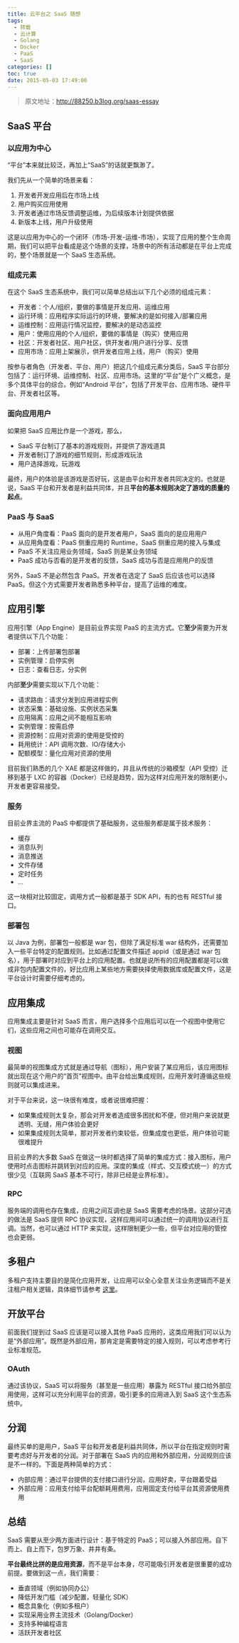 ```yaml
---
title: 云平台之 SaaS 随想
tags:
  - 转载
  - 云计算
  - Golang
  - Docker
  - PaaS
  - SaaS
categories: []
toc: true
date: 2015-05-03 17:49:00
---
```


> 原文地址：http://88250.b3log.org/saas-essay

## SaaS 平台

### 以应用为中心

“平台”本来就比较泛，再加上“SaaS”的话就更飘渺了。

我们先从一个简单的场景来看：

1. 开发者开发应用后在市场上线
2. 用户购买应用使用
3. 开发者通过市场反馈调整运维，为后续版本计划提供依据
4. 新版本上线，用户升级使用

这是以应用为中心的一个闭环（市场-开发-运维-市场），实现了应用的整个生命周期，我们可以把平台看成是这个场景的支撑，场景中的所有活动都是在平台上完成的，整个场景就是一个 SaaS 生态系统。

<!-- more -->

### 组成元素

在这个 SaaS 生态系统中，我们可以简单总结出以下几个必须的组成元素：

* 开发者：个人/组织，要做的事情是开发应用、运维应用
* 运行环境：应用程序实际运行的环境，要解决的是如何接入/部署应用
* 运维控制：应用运行情况监控，要解决的是动态监控
* 用户：使用应用的个人/组织，要做的事情是（购买）使用应用
* 社区：开发者社区、用户社区，供开发者/用户进行分享、反馈
* 应用市场：应用上架展示，供开发者应用上线，用户（购买）使用

按参与者角色（开发者、平台、用户）把这几个组成元素分类后，SaaS 平台部分包括了：运行环境、运维控制、社区、应用市场。这里的“平台”是个广义概念，是多个具体平台的综合。例如“Android 平台”，包括了开发平台、应用市场、硬件平台、开发者社区等。

### 面向应用用户

如果把 SaaS 应用比作是一个游戏，那么，

* SaaS 平台制订了基本的游戏规则，并提供了游戏道具
* 开发者制订了游戏的细节规则，形成游戏玩法
* 用户选择游戏，玩游戏

最终，用户的体验是该游戏是否好玩，这是由平台和开发者共同决定的。也就是说，SaaS 平台和开发者是利益共同体，并且**平台的基本规则决定了游戏的质量的起点**。

### PaaS 与 SaaS

* 从用户角度看：PaaS 面向的是开发者用户，SaaS 面向的是应用用户
* 从应用角度看：PaaS 侧重应用的 Runtime，SaaS 侧重应用的接入与集成
* PaaS 不关注应用业务领域，SaaS 则是某业务领域
* PaaS 成功与否看的是开发者的反馈，SaaS 成功与否是应用用户的反馈

另外，SaaS 不是必然包含 PaaS。开发者在选定了 SaaS 后应该也可以选择 PaaS。但这个方式需要开发者熟悉多种平台，提高了运维的难度。

## 应用引擎

应用引擎（App Engine）是目前业界实现 PaaS 的主流方式。它**至少**需要为开发者提供以下几个功能：

* 部署：上传部署包部署
* 实例管理：启停实例
* 日志：查看日志，分实例

内部**至少**需要实现以下几个功能：

* 请求路由：请求分发到应用进程实例
* 状态采集：基础设施、实例状态采集
* 应用隔离：应用之间不能相互影响
* 实例管理：按需启停
* 资源控制：应用对资源的使用是受控的
* 耗用统计：API 调用次数、IO/存储大小
* 配额模型：量化应用对资源的使用

目前我们熟悉的几个 XAE 都是这样做的，并且从传统的沙箱模型（API 受控）迁移到基于 LXC 的容器（Docker）已经是趋势，因为这样对应用开发的限制更小，开发者更容易接受。

### 服务

目前业界主流的 PaaS 中都提供了基础服务，这些服务都是属于技术服务：

* 缓存
* 消息队列
* 消息推送
* 文件存储
* 定时任务
* ...

这一块相对比较固定，调用方式一般都是基于 SDK API，有的也有 RESTful 接口。

### 部署包

以 Java 为例，部署包一般都是 war 包，但除了满足标准 war 结构外，还需要加入一些平台特定的配置规则。比如通过配置文件描述 appid（或是通过 war 包名），用于部署时对应到平台上的应用配置。也就是说所有的应用配置都是可以做成非包内配置文件的，好比应用上某些地方需要抉择使用数据库或配置文件，这是平台设计时需要仔细考虑的。

## 应用集成

应用集成主要是针对 SaaS 而言，用户选择多个应用后可以在一个视图中使用它们，这些应用之间也可能存在调用交互。

### 视图

最简单的视图集成方式就是通过导航（图标），用户安装了某应用后，该应用图标就出现在这个用户的“首页”视图中。由平台给出集成规则，应用开发时遵循这些规则就可以集成进来。

对于平台来说，这一块很有难度，或者说很难把握：

* 如果集成规则太复杂，那会对开发者造成很多困扰和不便，但对用户来说就更透明、无缝，用户体验会更好
* 如果集成规则太简单，那对开发者约束较低，但集成度也更低，用户体验可能很难提升

目前业界的大多数 SaaS 在做这一块时都选择了简单的集成方式：接入图标，用户使用时点击图标并跳转到对应的应用。深度的集成（样式、交互模式统一）的方式很少见（互联网 SaaS 基本不可行，除非已经是业界标准）。

### RPC

服务端的调用也存在集成，应用之间互调也是 SaaS 需要考虑的场景。这部分可选的做法是 SaaS 提供 RPC 协议实现，这样应用间可以通过统一的调用协议进行互调。当然，也可以通过 HTTP 来实现，这样限制更少一些，但平台对应用的管控也会更弱。

## 多租户

多租户支持主要目的是简化应用开发，让应用可以全心全意关注业务逻辑而不是关注租户相关逻辑，具体细节请参考 [这里](http://88250.b3log.org/cloud-app-platform-multitenancy>)。

## 开放平台

前面我们提到过 SaaS 应该是可以接入其他 PaaS 应用的，这类应用我们可以认为是“外部应用”。既然是外部应用，那肯定是需要特定的接入规则，可以考虑参考行业标准规范。

### OAuth

通过该协议，SaaS 可以将服务（甚至是一些应用）暴露为 RESTful 接口给外部应用使用，这样可以充分利用平台的资源，吸引更多的应用进入到 SaaS 这个生态系统中。

## 分润

最终买单的是用户，SaaS 平台和开发者是利益共同体，所以平台在指定规则时需要考虑好与开发者的分润。对于部署在 SaaS 内的应用和外部应用，分润规则应该是不一样的。下面是两种简单的方式：

* 内部应用：通过平台提供的支付接口进行分润，应用好卖，平台跟着受益
* 外部应用：应用支付给平台配额耗用费用，应用固定支付给平台其资源使用费用

## 总结 

SaaS 需要从至少两方面进行设计：基于特定的 PaaS；可以接入外部应用。自下而上、自上而下，包罗万象、井井有条。

**平台最终比拼的是应用资源**，而不是平台本身，尽可能吸引开发者是很重要的成功前提。要做到这一点，我们需要：

* 垂直领域（例如协同办公）
* 降低开发门槛（减少配置，轻量化 SDK）
* 概念具象化（例如多租户）
* 实现采用业界主流技术（Golang/Docker）
* 支持多种编程语言
* 活跃开发者社区